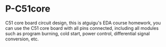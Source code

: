 # P-C51core
C51 core board circuit design, this is atguigu's EDA course homework, you can use the C51 core board with all pins connected, including all modules such as program burning, cold start, power control, differential signal conversion, etc.
